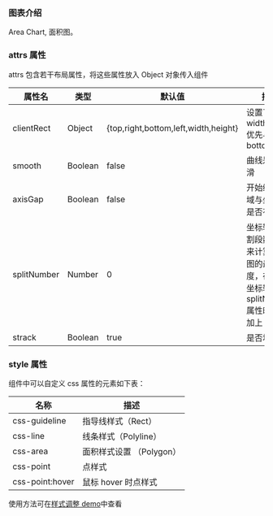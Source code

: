 ### 图表介绍

Area Chart, 面积图。

### attrs 属性

attrs 包含若干布局属性，将这些属性放入 Object 对象传入组件

| 属性名      | 类型    | 默认值                               | 描述                                                                                  |
| ----------- | ------- | ------------------------------------ | ------------------------------------------------------------------------------------- |
| clientRect  | Object  | {top,right,bottom,left,width,height} | 设置了 width,heigh,优先与 bottom,right                                                |
| smooth      | Boolean | false                                | 曲线是否平滑                                                                          |
| axisGap     | Boolean | false                                | 开始绘图区域与坐标轴是否有间隙                                                        |
| splitNumber | Number  | 0                                    | 坐标轴的分割段数，用来计算面积图的最大高度，在设置坐标轴的 splitNumber 属性时同步加上 |
| strack      | Boolean | true                                 | 是否堆叠                                                                              |

### style 属性

组件中可以自定义 css 属性的元素如下表：

| 名称            | 描述                     |
| --------------- | ------------------------ |
| css-guideline   | 指导线样式（Rect）       |
| css-line        | 线条样式（Polyline）     |
| css-area        | 面积样式设置 （Polygon） |
| css-point       | 点样式                   |
| css-point:hover | 鼠标 hover 时点样式      |

使用方法可在[样式调整 demo](#/demo/area/others)中查看
